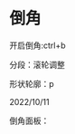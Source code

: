# 倒角
<p id="7q9ddea5tPW47SK5rzVzJk">

开启倒角:ctrl+b

</p>


<p id="jQSaSnaoFmcmVxbRDnDZP3">

分段：滚轮调整

</p>


<p id="4Ps1Q5ABg6eF6qiTShMZfo">

形状轮廓：p

</p>


<p id="oauSRuHg24f8rpMycTf9QV">

2022/10/11

</p>


<p id="jnVtJtBGk5mmfG6MjnBF7P">

倒角面板：

</p>


